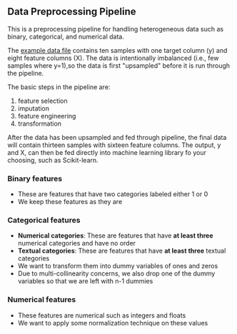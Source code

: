 ## Data Preprocessing Pipeline

This is a preprocessing pipeline for handling heterogeneous data such as binary, categorical, and numerical data.

The [example data file](/input/data_example.csv) contains ten samples with one target column (y) and eight feature columns (X). The data is intentionally imbalanced (i.e., few samples where y=1),so the data is first "upsampled" before it is run through the pipeline. 

The basic steps in the pipeline are:

 1. feature selection
 2. imputation
 3. feature engineering
 4. transformation

After the data has been upsampled and fed through pipeline, the final data will contain thirteen samples with sixteen feature columns. The output, y and X, can then be fed directly into machine learning library fo your choosing, such as Scikit-learn.

### Binary features

- These are features that have two categories labeled either 1 or 0
- We keep these features as they are

### Categorical features

- **Numerical categories**: These are features that have **at least three** numerical categories and have no order
- **Textual categories**: These are features that have **at least three** textual categories
- We want to transform them into dummy variables of ones and zeros
- Due to multi-collinearity concerns, we also drop one of the dummy variables so that we are left with n-1 dummies

### Numerical features

- These features are numerical such as integers and floats
- We want to apply some normalization technique on these values

